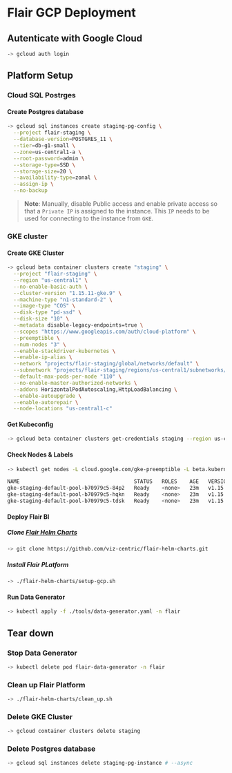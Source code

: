 # Flair GCP Deployment 

## Autenticate with Google Cloud

```sh
-> gcloud auth login
```

## Platform Setup

### Cloud SQL Postrges

#### Create Postgres database
```sh
-> gcloud sql instances create staging-pg-config \
  --project flair-staging \
  --database-version=POSTGRES_11 \
  --tier=db-g1-small \
  --zone=us-central1-a \
  --root-password=admin \
  --storage-type=SSD \
  --storage-size=20 \
  --availability-type=zonal \
  --assign-ip \
  --no-backup
```

> **Note**: Manually, disable Public access and enable private access so that a `Private IP` is assigned to the instance. This `IP` needs to be used for connecting to the instance from `GKE`.

### GKE cluster

#### Create GKE Cluster
```sh
-> gcloud beta container clusters create "staging" \
  --project "flair-staging" \
  --region "us-central1" \
  --no-enable-basic-auth \
  --cluster-version "1.15.11-gke.9" \
  --machine-type "n1-standard-2" \
  --image-type "COS" \
  --disk-type "pd-ssd" \
  --disk-size "10" \
  --metadata disable-legacy-endpoints=true \
  --scopes "https://www.googleapis.com/auth/cloud-platform" \
  --preemptible \
  --num-nodes "3" \
  --enable-stackdriver-kubernetes \
  --enable-ip-alias \
  --network "projects/flair-staging/global/networks/default" \
  --subnetwork "projects/flair-staging/regions/us-central1/subnetworks/default" \
  --default-max-pods-per-node "110" \
  --no-enable-master-authorized-networks \
  --addons HorizontalPodAutoscaling,HttpLoadBalancing \
  --enable-autoupgrade \
  --enable-autorepair \
  --node-locations "us-central1-c"
```

#### Get Kubeconfig
```sh
-> gcloud beta container clusters get-credentials staging --region us-central1
```

#### Check Nodes & Labels
```sh
-> kubectl get nodes -L cloud.google.com/gke-preemptible -L beta.kubernetes.io/instance-type -L failure-domain.beta.kubernetes.io/zone

NAME                                     STATUS   ROLES    AGE   VERSION          GKE-PREEMPTIBLE   INSTANCE-TYPE   ZONE
gke-staging-default-pool-b70979c5-84p2   Ready    <none>   23m   v1.15.11-gke.9   true              n1-standard-2   us-central1-c
gke-staging-default-pool-b70979c5-hqkn   Ready    <none>   23m   v1.15.11-gke.9   true              n1-standard-2   us-central1-c
gke-staging-default-pool-b70979c5-tdsk   Ready    <none>   23m   v1.15.11-gke.9   true              n1-standard-2   us-central1-c
```

#### Deploy Flair BI

##### Clone [Flair Helm Charts](https://github.com/viz-centric/flair-helm-charts)
```sh
-> git clone https://github.com/viz-centric/flair-helm-charts.git
```

##### Install Flair PLatform
```sh
-> ./flair-helm-charts/setup-gcp.sh
```

#### Run Data Generator
```sh
-> kubectl apply -f ./tools/data-generator.yaml -n flair
```

## Tear down

### Stop Data Generator
```sh
-> kubectl delete pod flair-data-generator -n flair
```

### Clean up Flair Platform
```sh
-> ./flair-helm-charts/clean_up.sh
```

### Delete GKE Cluster
```sh
-> gcloud container clusters delete staging
```

### Delete Postgres database
```sh
-> gcloud sql instances delete staging-pg-instance # --async
```
